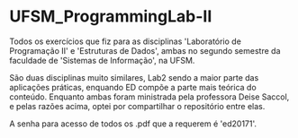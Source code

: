 # UFSM_ProgrammingLab-II
Todos os exercícios que fiz para as disciplinas 'Laboratório de Programação II' e 'Estruturas de Dados', ambas no segundo semestre da faculdade de 'Sistemas de Informação', na UFSM.

São duas disciplinas muito similares, Lab2 sendo a maior parte das aplicações práticas, enquando ED compõe a parte mais teórica do conteúdo. Enquanto ambas foram ministrada pela professora Deise Saccol, e pelas razões acima, optei por compartilhar o repositório entre elas.

A senha para acesso de todos os .pdf que a requerem é 'ed20171'.
